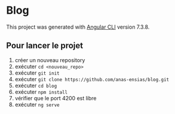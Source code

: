 # Blog

This project was generated with [Angular CLI](https://github.com/angular/angular-cli) version 7.3.8.

## Pour lancer le projet
1. créer un nouveau repository
2. exécuter `cd <nouveau_repo>`
3. exécuter `git init`
4. exécuter `git clone https://github.com/anas-ensias/blog.git`
5. exécuter `cd blog`
6. exécuter `npm install`
7. vérifier que le port 4200 est libre
8. exécuter `ng serve`
